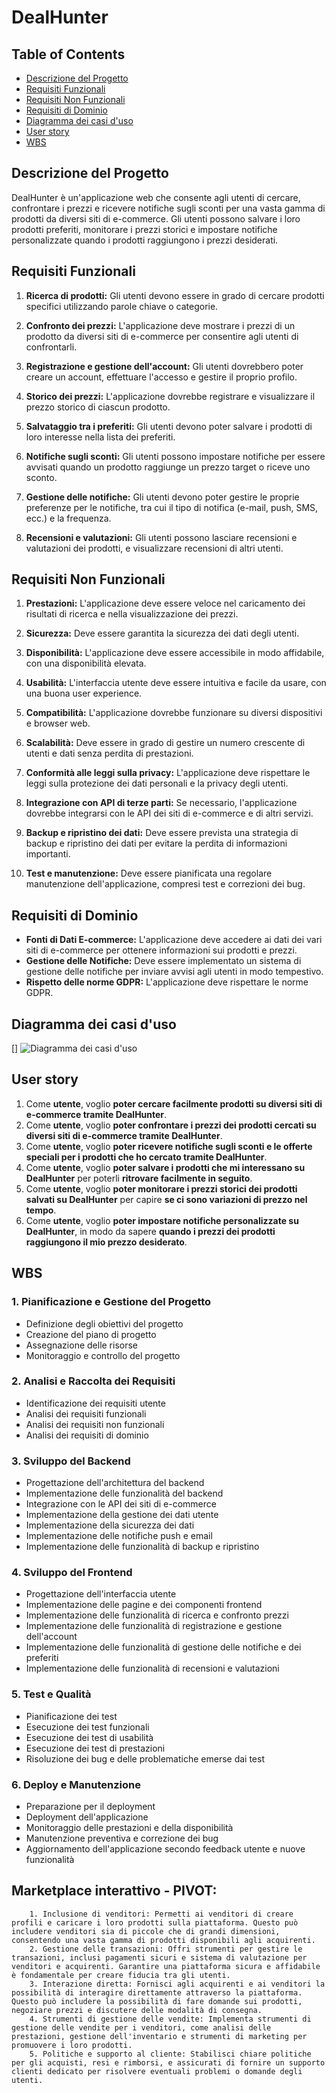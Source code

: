 # DealHunter

## Table of Contents
- [Descrizione del Progetto](#descrizione-del-progetto)
- [Requisiti Funzionali](#requisiti-funzionali)
- [Requisiti Non Funzionali](#requisiti-non-funzionali)
- [Requisiti di Dominio](#requisiti-di-dominio)
- [Diagramma dei casi d'uso](#diagramma-dei-casi-d'uso)
- [User story](#user-story)
- [WBS](#wbs)

## Descrizione del Progetto

DealHunter è un'applicazione web che consente agli utenti di cercare, confrontare i prezzi e ricevere notifiche sugli sconti per una vasta gamma di prodotti da diversi siti di e-commerce. Gli utenti possono salvare i loro prodotti preferiti, monitorare i prezzi storici e impostare notifiche personalizzate quando i prodotti raggiungono i prezzi desiderati.

## Requisiti Funzionali

1. **Ricerca di prodotti:** Gli utenti devono essere in grado di cercare prodotti specifici utilizzando parole chiave o categorie.

2. **Confronto dei prezzi:** L'applicazione deve mostrare i prezzi di un prodotto da diversi siti di e-commerce per consentire agli utenti di confrontarli.

3. **Registrazione e gestione dell'account:** Gli utenti dovrebbero poter creare un account, effettuare l'accesso e gestire il proprio profilo.

4. **Storico dei prezzi:** L'applicazione dovrebbe registrare e visualizzare il prezzo storico di ciascun prodotto.

5. **Salvataggio tra i preferiti:** Gli utenti devono poter salvare i prodotti di loro interesse nella lista dei preferiti.

6. **Notifiche sugli sconti:** Gli utenti possono impostare notifiche per essere avvisati quando un prodotto raggiunge un prezzo target o riceve uno sconto.

7. **Gestione delle notifiche:** Gli utenti devono poter gestire le proprie preferenze per le notifiche, tra cui il tipo di notifica (e-mail, push, SMS, ecc.) e la frequenza.

8. **Recensioni e valutazioni:** Gli utenti possono lasciare recensioni e valutazioni dei prodotti, e visualizzare recensioni di altri utenti.

## Requisiti Non Funzionali

1. **Prestazioni:** L'applicazione deve essere veloce nel caricamento dei risultati di ricerca e nella visualizzazione dei prezzi.

2. **Sicurezza:** Deve essere garantita la sicurezza dei dati degli utenti.

3. **Disponibilità:** L'applicazione deve essere accessibile in modo affidabile, con una disponibilità elevata.

4. **Usabilità:** L'interfaccia utente deve essere intuitiva e facile da usare, con una buona user experience.

5. **Compatibilità:** L'applicazione dovrebbe funzionare su diversi dispositivi e browser web.

6. **Scalabilità:** Deve essere in grado di gestire un numero crescente di utenti e dati senza perdita di prestazioni.

7. **Conformità alle leggi sulla privacy:** L'applicazione deve rispettare le leggi sulla protezione dei dati personali e la privacy degli utenti.

8. **Integrazione con API di terze parti:** Se necessario, l'applicazione dovrebbe integrarsi con le API dei siti di e-commerce e di altri servizi.

9. **Backup e ripristino dei dati:** Deve essere prevista una strategia di backup e ripristino dei dati per evitare la perdita di informazioni importanti.

10. **Test e manutenzione:** Deve essere pianificata una regolare manutenzione dell'applicazione, compresi test e correzioni dei bug.

## Requisiti di Dominio

- **Fonti di Dati E-commerce:** L'applicazione deve accedere ai dati dei vari siti di e-commerce per ottenere informazioni sui prodotti e prezzi.
- **Gestione delle Notifiche:** Deve essere implementato un sistema di gestione delle notifiche per inviare avvisi agli utenti in modo tempestivo.
- **Rispetto delle norme GDPR:** L'applicazione deve rispettare le norme GDPR.

## Diagramma dei casi d'uso
[<a name="diagramma-dei-casi-d'uso"></a>]
![Diagramma dei casi d'uso](https://yuml.me/678f3fae.jpg)

## User story
1. Come **utente**, voglio **poter cercare facilmente prodotti su diversi siti di e-commerce tramite DealHunter**.
2. Come **utente**, voglio **poter confrontare i prezzi dei prodotti cercati su diversi siti di e-commerce tramite DealHunter**.
3. Come **utente**, voglio **poter ricevere notifiche sugli sconti e le offerte speciali per i prodotti che ho cercato tramite DealHunter**.
4. Come **utente**, voglio **poter salvare i prodotti che mi interessano su DealHunter** per poterli **ritrovare facilmente in seguito**.
5. Come **utente**, voglio **poter monitorare i prezzi storici dei prodotti salvati su DealHunter** per capire **se ci sono variazioni di prezzo nel tempo**.
6. Come **utente**, voglio **poter impostare notifiche personalizzate su DealHunter**, in modo da sapere **quando i prezzi dei prodotti raggiungono il mio prezzo desiderato**.

## WBS
### 1. Pianificazione e Gestione del Progetto
   - Definizione degli obiettivi del progetto
   - Creazione del piano di progetto
   - Assegnazione delle risorse
   - Monitoraggio e controllo del progetto

### 2. Analisi e Raccolta dei Requisiti
   - Identificazione dei requisiti utente
   - Analisi dei requisiti funzionali
   - Analisi dei requisiti non funzionali
   - Analisi dei requisiti di dominio

### 3. Sviluppo del Backend
   - Progettazione dell'architettura del backend
   - Implementazione delle funzionalità del backend
   - Integrazione con le API dei siti di e-commerce
   - Implementazione della gestione dei dati utente
   - Implementazione della sicurezza dei dati
   - Implementazione delle notifiche push e email
   - Implementazione delle funzionalità di backup e ripristino

### 4. Sviluppo del Frontend
   - Progettazione dell'interfaccia utente
   - Implementazione delle pagine e dei componenti frontend
   - Implementazione delle funzionalità di ricerca e confronto prezzi
   - Implementazione delle funzionalità di registrazione e gestione dell'account
   - Implementazione delle funzionalità di gestione delle notifiche e dei preferiti
   - Implementazione delle funzionalità di recensioni e valutazioni

### 5. Test e Qualità
   - Pianificazione dei test
   - Esecuzione dei test funzionali
   - Esecuzione dei test di usabilità
   - Esecuzione dei test di prestazioni
   - Risoluzione dei bug e delle problematiche emerse dai test

### 6. Deploy e Manutenzione
   - Preparazione per il deployment
   - Deployment dell'applicazione
   - Monitoraggio delle prestazioni e della disponibilità
   - Manutenzione preventiva e correzione dei bug
   - Aggiornamento dell'applicazione secondo feedback utente e nuove funzionalità


## Marketplace interattivo - PIVOT:
        1. Inclusione di venditori: Permetti ai venditori di creare profili e caricare i loro prodotti sulla piattaforma. Questo può includere venditori sia di piccole che di grandi dimensioni, consentendo una vasta gamma di prodotti disponibili agli acquirenti.
        2. Gestione delle transazioni: Offri strumenti per gestire le transazioni, inclusi pagamenti sicuri e sistema di valutazione per venditori e acquirenti. Garantire una piattaforma sicura e affidabile è fondamentale per creare fiducia tra gli utenti.
        3. Interazione diretta: Fornisci agli acquirenti e ai venditori la possibilità di interagire direttamente attraverso la piattaforma. Questo può includere la possibilità di fare domande sui prodotti, negoziare prezzi e discutere delle modalità di consegna.
        4. Strumenti di gestione delle vendite: Implementa strumenti di gestione delle vendite per i venditori, come analisi delle prestazioni, gestione dell'inventario e strumenti di marketing per promuovere i loro prodotti.
        5. Politiche e supporto al cliente: Stabilisci chiare politiche per gli acquisti, resi e rimborsi, e assicurati di fornire un supporto clienti dedicato per risolvere eventuali problemi o domande degli utenti.
